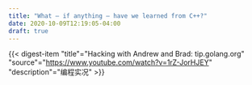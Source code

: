 ```yaml
---
title: "What – if anything – have we learned from C++?"
date: 2020-10-09T12:19:05-04:00
draft: true
---
```


{{< digest-item "title"="Hacking with Andrew and Brad: tip.golang.org" "source"="https://www.youtube.com/watch?v=1rZ-JorHJEY" "description"="编程实况" >}}
